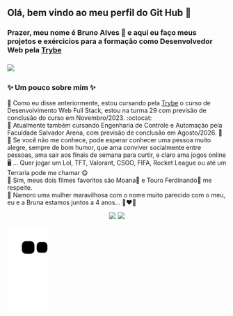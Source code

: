 ## Olá, bem vindo ao meu perfil do Git Hub :smiling_face_with_three_hearts:
### Prazer, meu nome é Bruno Alves :hugs: e aqui eu faço meus projetos e exércicios para a formação como Desenvolvedor Web pela <a href="https://www.betrybe.com/" target="_blank">Trybe</a>
### <a href="https://www.linkedin.com/in/devbrunoalves/" target="_blank"> <img src="https://img.shields.io/badge/LinkedIn-0077B5?style=for-the-badge&logo=linkedin&logoColor=white"></a>
### ✨ Um pouco sobre mim ✨ 
:small_blue_diamond: Como eu disse anteriormente, estou cursando pela <a href="https://www.betrybe.com/" target="_blank">Trybe</a> o curso de Desenvolvimento Web Full Stack, estou na turma 29 com previsão de conclusão do curso em Novembro/2023. :octocat: <br>
:small_blue_diamond: Atualmente também cursando Engenharia de Controle e Automação pela Faculdade Salvador Arena, com previsão de conclusão em Agosto/2026. :robot:<br>
:small_blue_diamond: Se você não me conhece, pode esperar conhecer uma pessoa muito alegre, sempre de bom humor, que ama conviver socialmente entre pessoas, ama sair aos finais de semana para curtir, e claro ama jogos online :desktop_computer: ... Quer jogar um Lol, TFT, Valorant, CSGO, FIFA, Rocket League ou até um Terraria pode me chamar :yum:
<br>
:small_blue_diamond: Sim, meus dois filmes favoritos são Moana:pig2: e Touro Ferdinando:ox: me respeite.
<br>
:small_blue_diamond: Namoro uma mulher maravilhosa com o nome muito parecido com o meu, eu e a Bruna estamos juntos a 4 anos... 👩‍❤️‍👨
<!-- GITHUB STATUS -->
<div align="center">
  <img height="180em" display= "flex" src="https://github-readme-stats.vercel.app/api?username=BruBobotis&show_icons=true&theme=dracula&include_all_commits=true&count_private=true"/>
  <img height="180em" display= "flex" src="https://github-readme-stats.vercel.app/api/top-langs/?username=BruBobotis&layout=compact&langs_count=10&theme=dracula"/>

  <!-- TEMAS: dark, radical, merko, gruvbox, tokyonight, onedark, cobalt, synthwave, highcontrast, dracula -->
</div>

![Snake animation](https://github.com/BruBobotis/BruBobotis/blob/output/github-contribution-grid-snake.svg)



